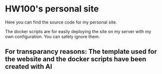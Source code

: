 # HW100's personal site

Here you can find the source code for my personal site.

The docker scripts are for easily deploying the site on my server with my own configuration. You can safely ignore them.

## **For transparancy reasons: The template used for the website and the docker scripts have been created with AI**
